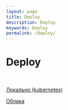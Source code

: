```yaml
---
layout: page
title: Deploy
description: Deploy
keywords: Deploy
permalink: /deploy/
---
```


# Deploy

<br/>

[Локально (kubernetes)](/deploy/local/kubernetes/)

[Облака](/deploy/clouds/)
